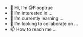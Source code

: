 - 👋 Hi, I’m @Flooptrue
- 👀 I’m interested in ...
- 🌱 I’m currently learning ...
- 💞️ I’m looking to collaborate on ...
- 📫 How to reach me ...

<!---
Flooptrue/Flooptrue is a ✨ special ✨ repository because its `README.md` (this file) appears on your GitHub profile.
You can click the Preview link to take a look at your changes.
--->
